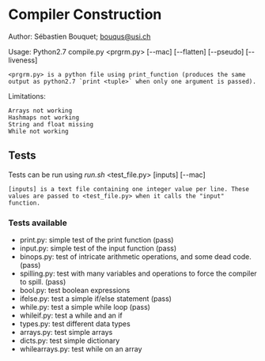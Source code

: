 
# Compiler Construction

Author: Sébastien Bouquet; bouqus@usi.ch

Usage: Python2.7 compile.py <prgrm.py> [--mac] [--flatten] [--pseudo] [--liveness]

    <prgrm.py> is a python file using print_function (produces the same output as python2.7 `print <tuple>` when only one argument is passed).

Limitations:

    Arrays not working  
    Hashmaps not working  
    String and float missing  
    While not working  

## Tests

Tests can be run using _run.sh_ <test_file.py> [inputs] [--mac]

    [inputs] is a text file containing one integer value per line. These values are passed to <test_file.py> when it calls the "input" function.

### Tests available

- print.py: simple test of the print function (pass)
- input.py: simple test of the input function (pass)
- binops.py: test of intricate arithmetic operations, and some dead code. (pass)
- spilling.py: test with many variables and operations to force the compiler to spill. (pass)
- bool.py: test boolean expressions
- ifelse.py: test a simple if/else statement (pass)
- while.py: test a simple while loop (pass)
- whileif.py: test a while and an if
- types.py: test different data types
- arrays.py: test simple arrays
- dicts.py: test simple dictionary
- whilearrays.py: test while on an array
<!---
- forarrays.py: test a ```for x in arr``` loop
-->
